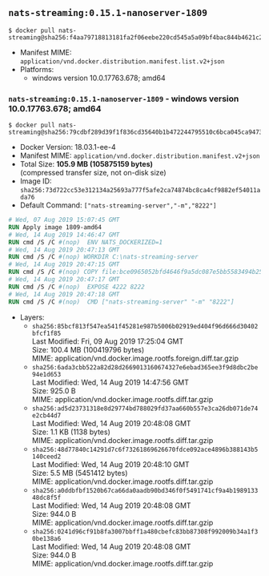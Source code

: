## `nats-streaming:0.15.1-nanoserver-1809`

```console
$ docker pull nats-streaming@sha256:f4aa79718813181fa2f06eebe220cd545a5a09bf4bac844b4621c248544ae908
```

-	Manifest MIME: `application/vnd.docker.distribution.manifest.list.v2+json`
-	Platforms:
	-	windows version 10.0.17763.678; amd64

### `nats-streaming:0.15.1-nanoserver-1809` - windows version 10.0.17763.678; amd64

```console
$ docker pull nats-streaming@sha256:79cdbf289d39f1f836cd35640b1b472244795510c6bca045ca947386698257d0
```

-	Docker Version: 18.03.1-ee-4
-	Manifest MIME: `application/vnd.docker.distribution.manifest.v2+json`
-	Total Size: **105.9 MB (105875159 bytes)**  
	(compressed transfer size, not on-disk size)
-	Image ID: `sha256:73d722cc53e312134a25693a777f5afe2ca74874bc8ca4cf9882ef54011ada76`
-	Default Command: `["nats-streaming-server","-m","8222"]`

```dockerfile
# Wed, 07 Aug 2019 15:07:45 GMT
RUN Apply image 1809-amd64
# Wed, 14 Aug 2019 14:46:47 GMT
RUN cmd /S /C #(nop)  ENV NATS_DOCKERIZED=1
# Wed, 14 Aug 2019 20:47:13 GMT
RUN cmd /S /C #(nop) WORKDIR C:\nats-streaming-server
# Wed, 14 Aug 2019 20:47:15 GMT
RUN cmd /S /C #(nop) COPY file:bce0965052bfd4646f9a5dc087e5bb5583494b2589991c004e1a6091f1cbae9c in nats-streaming-server.exe 
# Wed, 14 Aug 2019 20:47:17 GMT
RUN cmd /S /C #(nop)  EXPOSE 4222 8222
# Wed, 14 Aug 2019 20:47:18 GMT
RUN cmd /S /C #(nop)  CMD ["nats-streaming-server" "-m" "8222"]
```

-	Layers:
	-	`sha256:85bcf813f547ea541f45281e987b5006b02919ed404f96d666d30402bfcf1f85`  
		Last Modified: Fri, 09 Aug 2019 17:25:04 GMT  
		Size: 100.4 MB (100419796 bytes)  
		MIME: application/vnd.docker.image.rootfs.foreign.diff.tar.gzip
	-	`sha256:6ada3cbb522a82d28d2669013160674327e6ebad365ee3f9d8dbc2be94e1d653`  
		Last Modified: Wed, 14 Aug 2019 14:47:56 GMT  
		Size: 925.0 B  
		MIME: application/vnd.docker.image.rootfs.diff.tar.gzip
	-	`sha256:ad5d23731318e8d29774bd788029fd37aa660b557e3ca26db071de74e2cb44d7`  
		Last Modified: Wed, 14 Aug 2019 20:48:08 GMT  
		Size: 1.1 KB (1138 bytes)  
		MIME: application/vnd.docker.image.rootfs.diff.tar.gzip
	-	`sha256:48d77840c14291d7c6f73261869626670fdce092ace4896b388143b5140ceed2`  
		Last Modified: Wed, 14 Aug 2019 20:48:10 GMT  
		Size: 5.5 MB (5451412 bytes)  
		MIME: application/vnd.docker.image.rootfs.diff.tar.gzip
	-	`sha256:a0ddbfbf1520b67ca66da0aadb90bd346f0f5491741cf9a4b198913348dc8f5f`  
		Last Modified: Wed, 14 Aug 2019 20:48:08 GMT  
		Size: 944.0 B  
		MIME: application/vnd.docker.image.rootfs.diff.tar.gzip
	-	`sha256:0241d96cf91b8fa3007bbff1a480cbefc83bb87308f992009b34a1f30be138a6`  
		Last Modified: Wed, 14 Aug 2019 20:48:08 GMT  
		Size: 944.0 B  
		MIME: application/vnd.docker.image.rootfs.diff.tar.gzip
